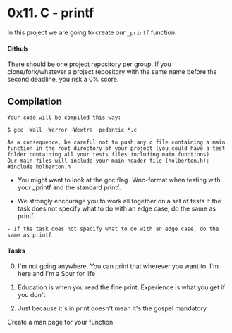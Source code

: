 # **0x11. C - printf**

In this project we are going to create our `_printf`  function.

#### Github

There should be one project repository per group. If you clone/fork/whatever a project repository with the same name before the second deadline, you risk a 0% score.

## Compilation

    Your code will be compiled this way:

`$ gcc -Wall -Werror -Wextra -pedantic *.c`

    As a consequence, be careful not to push any c file containing a main function in the root directory of your project (you could have a test folder containing all your tests files including main functions)
    Our main files will include your main header file (holberton.h): #include holberton.h
   - You might want to look at the gcc flag -Wno-format when testing with your _printf and the standard printf.

   - We strongly encourage you to work all together on a set of tests
    If the task does not specify what to do with an edge case, do the same as printf.

    - If the task does not specify what to do with an edge case, do the same as printf

#### Tasks

0. I'm not going anywhere. You can print that wherever you want to. I'm here and I'm a Spur for life


1. Education is when you read the fine print. Experience is what you get if you don't


2. Just because it's in print doesn't mean it's the gospel mandatory

Create a man page for your function.